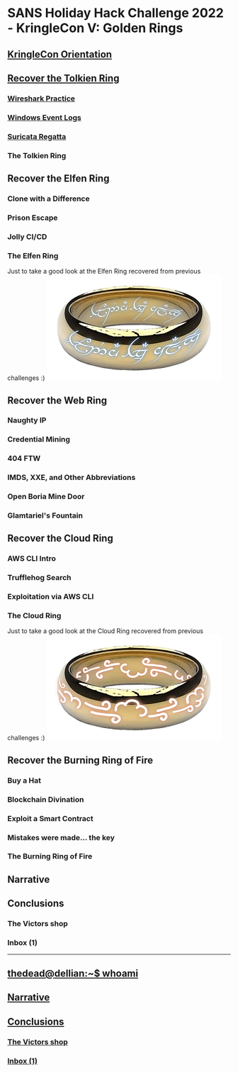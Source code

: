 # SANS Holiday Hack Challenge 2022 - KringleCon V: Golden Rings


## [KringleCon Orientation]()
## [Recover the Tolkien Ring]()
### [Wireshark Practice]()
### [Windows Event Logs]()
### [Suricata Regatta]()
### The Tolkien Ring
## Recover the Elfen Ring
### Clone with a Difference
### Prison Escape
### Jolly CI/CD
### The Elfen Ring
Just to take a good look at the Elfen Ring recovered from previous challenges :)
![elfen_ring](imgs/elfen_ring.png)
## Recover the Web Ring
### Naughty IP
### Credential Mining
### 404 FTW
### IMDS, XXE, and Other Abbreviations
### Open Boria Mine Door
### Glamtariel's Fountain
## Recover the Cloud Ring
### AWS CLI Intro
### Trufflehog Search
### Exploitation via AWS CLI
### The Cloud Ring
Just to take a good look at the Cloud Ring recovered from previous challenges :)
![cloud_ring](imgs/cloud_ring.png)
## Recover the Burning Ring of Fire
### Buy a Hat
### Blockchain Divination
### Exploit a Smart Contract
### Mistakes were made... the key
### The Burning Ring of Fire
## Narrative
## Conclusions
### The Victors shop
### Inbox (1)
---
## [thedead@dellian:~$ whoami](/README.md#thedeaddellian-whoami)
## [Narrative](/README.md#narrative)
## [Conclusions](/README.md#conclusions)
### [The Victors shop](/README.md#the-victors-shop)
### [Inbox (1)](/README.md#inbox-1)